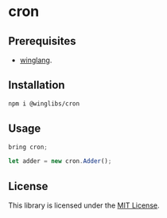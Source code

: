 # cron

## Prerequisites

* [winglang](https://winglang.io).

## Installation

```sh
npm i @winglibs/cron
```

## Usage

```js
bring cron;

let adder = new cron.Adder();
```

## License

This library is licensed under the [MIT License](./LICENSE).

